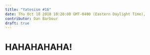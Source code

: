 ```yaml
---
title: "Yatesism #16"
date: Thu Oct 18 2018 10:20:00 GMT-0400 (Eastern Daylight Time),
contributor: Dan Barbour
draft: true
---
```

# HAHAHAHAHA!

